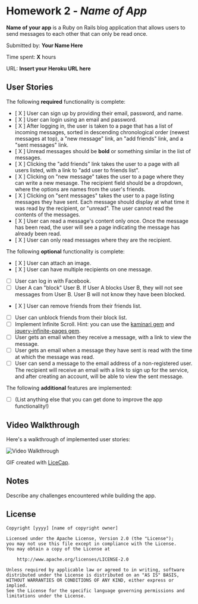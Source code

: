 # Homework 2 - *Name of App*

**Name of your app** is a Ruby on Rails blog application that allows users to send messages to each other that can only be read once.

Submitted by: **Your Name Here**

Time spent: **X** hours

URL: **Insert your Heroku URL here**

## User Stories

The following **required** functionality is complete:


* [ X ] User can sign up by providing their email, password, and name. 
* [ X ] User can login using an email and password. 
* [ X ] After logging in, the user is taken to a page that has a list of incoming messages, sorted in descending chronological order (newest messages at top), a "new message" link, an "add friends" link, and a "sent messages" link.
* [ X ] Unread messages should be **bold** or something similar in the list of messages. 
* [ X ] Clicking the "add friends" link takes the user to a page with all users listed, with a link to "add user to friends list". 
* [ X ] Clicking on "new message" takes the user to a page where they can write a new mesasge. The recipient field should be a dropdown, where the options are names from the user's friends.
* [ X ] Clicking on "sent messages" takes the user to a page listing messages they have sent. Each message should display at what time it was read by the recipient, or "unread". The user cannot read the contents of the messages.
* [ X ] User can read a message's content only once. Once the message has been read, the user will see a page indicating the message has already been read.
* [ X ] User can only read messages where they are the recipient.

The following **optional** functionality is complete:

* [ X ] User can attach an image.
* [ X ] User can have multiple recipients on one message. 
* [ ] User can log in with Facebook. 
* [ ] User A can "block" User B. If User A blocks User B, they will not see messages from User B. User B will not know they have been blocked.
* [ X ] User can remove friends from their friends list.
* [ ] User can unblock friends from their block list.
* [ ] Implement Infinite Scroll. Hint: you can use the [kaminari gem](https://github.com/amatsuda/kaminari) and [jquery-infinite-pages gem](https://github.com/magoosh/jquery-infinite-pages).
* [ ] User gets an email when they receive a message, with a link to view the message.
* [ ] User gets an email when a message they have sent is read with the time at which the message was read.
* [ ] User can send a message to the email address of a non-registered user. The recipient will receive an email with a link to sign up for the service, and after creating an account, will be able to view the sent message. 

The following **additional** features are implemented:

- [ ] (List anything else that you can get done to improve the app functionality!)

## Video Walkthrough 

Here's a walkthrough of implemented user stories:

![Video Walkthrough](relative-path-to-your-gif-file-on-github-or-absolute-path-to-file-on-imgur-or-youtube)

GIF created with [LiceCap](http://www.cockos.com/licecap/).

## Notes

Describe any challenges encountered while building the app.

## License

    Copyright [yyyy] [name of copyright owner]

    Licensed under the Apache License, Version 2.0 (the "License");
    you may not use this file except in compliance with the License.
    You may obtain a copy of the License at

        http://www.apache.org/licenses/LICENSE-2.0

    Unless required by applicable law or agreed to in writing, software
    distributed under the License is distributed on an "AS IS" BASIS,
    WITHOUT WARRANTIES OR CONDITIONS OF ANY KIND, either express or implied.
    See the License for the specific language governing permissions and
    limitations under the License.